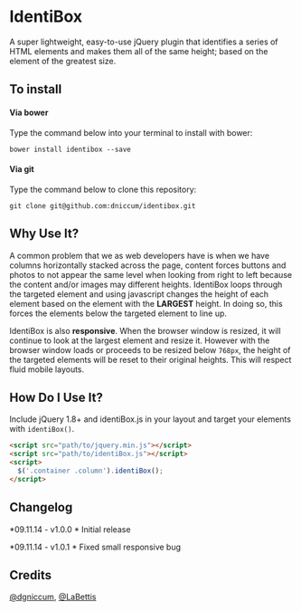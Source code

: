 IdentiBox
=========

A super lightweight, easy-to-use jQuery plugin that identifies a series of HTML elements and makes them all of the same height; based on the element of the greatest size.

## To install

#### Via bower

Type the command below into your terminal to install with bower:

```
bower install identibox --save
```

#### Via git

Type the command below to clone this repository:

```
git clone git@github.com:dniccum/identibox.git
```

## Why Use It?

A common problem that we as web developers have is when we have columns horizontally stacked across the page, content forces buttons and photos to not appear the same level when looking from right to left because the content and/or images may different heights. IdentiBox loops through the targeted element and using javascript changes the height of each element based on the element with the **LARGEST** height. In doing so, this forces the elements below the targeted element to line up.

IdentiBox is also **responsive**. When the browser window is resized, it will continue to look at the largest element and resize it. However with the browser window loads or proceeds to be resized below `768px`, the height of the targeted elements will be reset to their original heights. This will respect fluid mobile layouts.

## How Do I Use It?
Include jQuery 1.8+ and identiBox.js in your layout and target your elements with `identiBox()`.

```html
<script src="path/to/jquery.min.js"></script>
<script src="path/to/identiBox.js"></script>
<script>
  $('.container .column').identiBox();
</script>
```


## Changelog
*09.11.14 - v1.0.0
	* Initial release

*09.11.14 - v1.0.1
	* Fixed small responsive bug

## Credits
[@dgniccum](http://twitter.com/dgniccum), [@LaBettis](http://twitter.com/LaBettis)